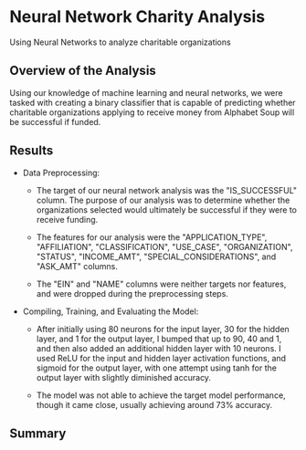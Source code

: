 # Neural Network Charity Analysis

Using Neural Networks to analyze charitable organizations

## Overview of the Analysis

Using our knowledge of machine learning and neural networks, we were tasked with creating
a binary classifier that is capable of predicting whether charitable organizations applying
to receive money from Alphabet Soup will be successful if funded. 

## Results

- Data Preprocessing:
	
	- The target of our neural network analysis was the "IS_SUCCESSFUL" column. The purpose
of our analysis was to determine whether the organizations selected would ultimately be successful
if they were to receive funding. 

	- The features for our analysis were the "APPLICATION_TYPE", "AFFILIATION", "CLASSIFICATION",
"USE_CASE", "ORGANIZATION", "STATUS", "INCOME_AMT", "SPECIAL_CONSIDERATIONS", and "ASK_AMT" columns. 

	- The "EIN" and "NAME" columns were neither targets nor features, and were dropped during the 
preprocessing steps.

- Compiling, Training, and Evaluating the Model:

	- After initially using 80 neurons for the input layer, 30 for the hidden layer, and 1 for the 
output layer, I bumped that up to 90, 40 and 1, and then also added an additional hidden layer with 10
neurons. I used ReLU for the input and hidden layer activation functions, and sigmoid for the output layer,
with one attempt using tanh for the output layer with slightly diminished accuracy. 
	
	- The model was not able to achieve the target model performance, though it came close, usually 
achieving around 73% accuracy. 


	

## Summary
